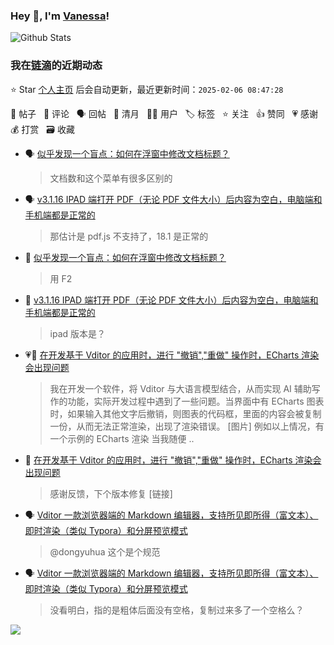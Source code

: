 ### Hey 👋, I'm [Vanessa](http://vanessa.b3log.org/)!

![Github Stats](https://github-readme-stats.vercel.app/api?username=Vanessa219&show_icons=true)

<!--events start -->

### 我在[链滴](https://ld246.com)的近期动态

⭐️ Star [个人主页](https://github.com/Vanessa219/Vanessa219) 后会自动更新，最近更新时间：`2025-02-06 08:47:28`

📝 帖子 &nbsp; 💬 评论 &nbsp; 🗣 回帖 &nbsp; 🌙 清月 &nbsp; 👨‍💻 用户 &nbsp; 🏷️ 标签 &nbsp; ⭐️ 关注 &nbsp; 👍 赞同 &nbsp; 💗 感谢 &nbsp; 💰 打赏 &nbsp; 🗃 收藏

* 🗣 [似乎发现一个盲点：如何在浮窗中修改文档标题？](https://ld246.com/article/1735908653643/comment/1735965676963#comments)

  > 文档数和这个菜单有很多区别的
* 🗣 [v3.1.16 IPAD 端打开 PDF（无论 PDF 文件大小）后内容为空白，电脑端和手机端都是正常的](https://ld246.com/article/1735746360467/comment/1735894510873#comments)

  > 那估计是 pdf.js 不支持了，18.1 是正常的
* 💬 [似乎发现一个盲点：如何在浮窗中修改文档标题？](https://ld246.com/article/1735908653643/comment/1735963045965#comments)

  > 用 F2
* 💬 [v3.1.16 IPAD 端打开 PDF（无论 PDF 文件大小）后内容为空白，电脑端和手机端都是正常的](https://ld246.com/article/1735746360467/comment/1735809601697#comments)

  > ipad 版本是？
* 💗📝 [在开发基于 Vditor 的应用时，进行 "撤销","重做" 操作时，ECharts 渲染会出现问题](https://ld246.com/article/1735311429928)

  > 我在开发一个软件，将 Vditor 与大语言模型结合，从而实现 AI 辅助写作的功能，实际开发过程中遇到了一些问题。当界面中有 ECharts 图表时，如果输入其他文字后撤销，则图表的代码框，里面的内容会被复制一份，从而无法正常渲染，出现了渲染错误。 [图片] 例如以上情况，有一个示例的 ECharts 渲染 当我随便 ..
* 💬 [在开发基于 Vditor 的应用时，进行 "撤销","重做" 操作时，ECharts 渲染会出现问题](https://ld246.com/article/1735311429928/comment/1735611307224#comments)

  > 感谢反馈，下个版本修复 [链接]
* 🗣 [Vditor 一款浏览器端的 Markdown 编辑器，支持所见即所得（富文本）、即时渲染（类似 Typora）和分屏预览模式](https://ld246.com/article/1549638745630/comment/1735293080312#comments)

  > @dongyuhua 这个是个规范
* 🗣 [Vditor 一款浏览器端的 Markdown 编辑器，支持所见即所得（富文本）、即时渲染（类似 Typora）和分屏预览模式](https://ld246.com/article/1549638745630/comment/1735293080312#comments)

  > 没看明白，指的是粗体后面没有空格，复制过来多了一个空格么？


<!--events end -->

<a title="Hits" target="_blank" href="https://github.com/Vanessa219/Vanessa219"><img src="https://hits.b3log.org/Vanessa219/Vanessa219.svg"></a>
